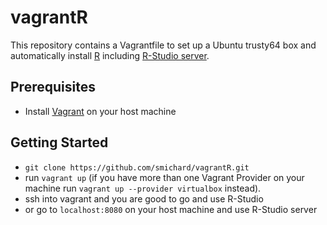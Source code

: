 # vagrantR

This repository contains a Vagrantfile to set up a Ubuntu trusty64 box and automatically install [R](https://cran.r-project.org/) including [R-Studio server](https://www.rstudio.com/products/rstudio/download-server/).

## Prerequisites  
* Install [Vagrant](https://www.vagrantup.com/) on your host machine

## Getting Started
* `git clone https://github.com/smichard/vagrantR.git`
* run `vagrant up` (if you have more than one Vagrant Provider on your machine run `vagrant up --provider virtualbox` instead).
* ssh into vagrant and you are good to go and use R-Studio
* or go to `localhost:8080` on your host machine and use R-Studio server